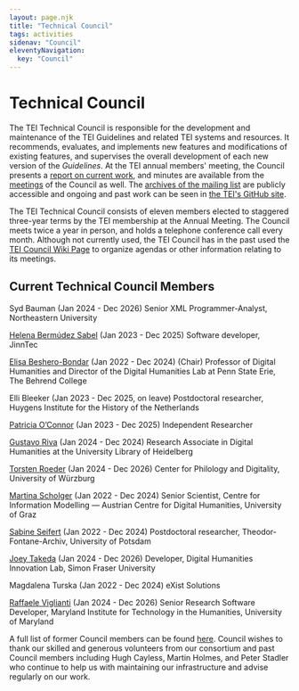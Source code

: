 ```yaml
---
layout: page.njk
title: "Technical Council"
tags: activities
sidenav: "Council"
eleventyNavigation:
  key: "Council"
---
```

# Technical Council

The TEI Technical Council is responsible for the development and maintenance of the TEI Guidelines and related TEI systems and resources. It recommends, evaluates, and implements new features and modifications of existing
features, and supervises the overall development of each new version of the *Guidelines*. At the TEI annual members' meeting, the Council presents a [report on current work](Reports/), and minutes are available from
the [meetings](Meetings/) of the Council as well. The [archives
of the mailing list](https://lists.tei-c.org/archives/list/tei-council@lists.tei-c.org/) are publicly accessible and ongoing and past work can be seen in [the TEI's GitHub site](https://github.com/TEIC).

The TEI Technical Council consists of eleven members elected to
staggered three\-year terms by the TEI membership at the Annual Meeting. The
Council meets twice a year in person, and holds a telephone conference call
every month. Although not currently used, the TEI Council has in the past used the [TEI Council Wiki Page](https://wiki.tei-c.org/index.php/Council)
to organize agendas or other information relating to its meetings.

## Current Technical Council Members

Syd Bauman (Jan 2024 \- Dec 2026\)
Senior XML Programmer\-Analyst, Northeastern University

[Helena Bermúdez Sabel](https://helenasabel.github.io/) (Jan 2023 \- Dec 2025\)
Software developer, JinnTec

[Elisa Beshero\-Bondar](https://newtfire.org "Elisa Beshero-Bondar") (Jan 2022 \- Dec 2024\) (Chair)
Professor of Digital Humanities and Director of the Digital Humanities Lab at Penn State Erie, The Behrend College

Elli Bleeker (Jan 2023 \- Dec 2025, on leave)
Postdoctoral researcher, Huygens Institute for the History of the Netherlands

[Patricia O’Connor](https://trishaoconnor.com/) (Jan 2023 \- Dec 2025\)
Independent Researcher

[Gustavo Riva](http://gustavofernandezriva.com/aboutme) (Jan 2024 \- Dec 2024\)
Research Associate in Digital Humanities at the University Library of Heidelberg

[Torsten Roeder](https://www.uni-wuerzburg.de/zpd/zentrum/team/roeder-torsten/) (Jan 2024 \- Dec 2026\)
Center for Philology and Digitality, University of Würzburg

[Martina Scholger](https://online.uni-graz.at/kfu_online/wbForschungsportal.cbShowPortal?pPersonNr=50869&pMode=E) (Jan 2022 \- Dec 2024\)
Senior Scientist, Centre for Information Modelling — Austrian Centre for Digital Humanities, University of Graz

[Sabine Seifert](https://www.fontanearchiv.de/ueber-uns/team/sabine-seifert) (Jan 2022 \- Dec 2024\)
Postdoctoral researcher, Theodor\-Fontane\-Archiv, University of Potsdam

[Joey Takeda](https://joeytakeda.github.io/) (Jan 2024 \- Dec 2026\)
Developer, Digital Humanities Innovation Lab, Simon Fraser University

Magdalena Turska (Jan 2022 \- Dec 2024\)
eXist Solutions

[Raffaele Viglianti](http://mith.umd.edu/people/person/raffaele-viglianti/ "Raffaele Viglianti") (Jan 2024 \- Dec 2026\)
Senior Research Software Developer, Maryland Institute for Technology in the Humanities, University of Maryland

A full list of former Council members can be found [here](/release/doc/tei-p5-doc/en/html/FM1.html). Council wishes to thank our skilled and generous volunteers from our consortium and past Council members including Hugh Cayless, Martin Holmes, and Peter Stadler who continue to help us with maintaining our infrastructure and advise regularly on our work.

